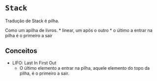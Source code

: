 # `Stack`

Tradução de Stack é pilha.

Como um apilha de livros.
    * linear, um após o outro
    * o último a entrar na pilha é o primeiro a sair

## Conceitos
* LIFO: Last In First Out
  * O último elemento a entrar na pilha, aquele elemento do topo da pilha, é o primeiro a sair.